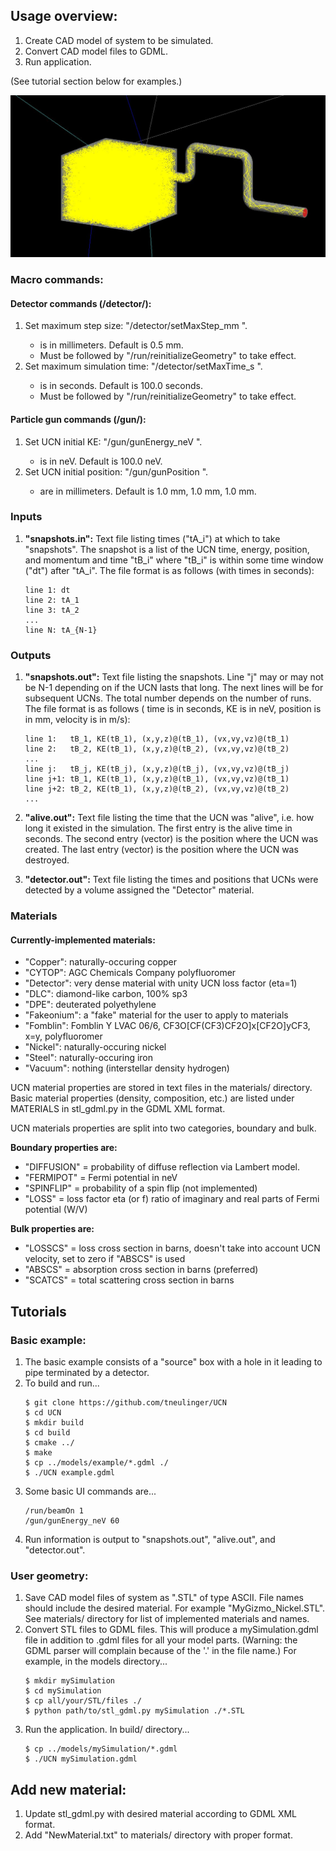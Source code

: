 ## Usage overview:
  1. Create CAD model of system to be simulated.
  2. Convert CAD model files to GDML.
  3. Run application.

(See tutorial section below for examples.)

![](images/example.jpg)

### Macro commands:

#### Detector commands (/detector/):
  1. Set maximum step size: "/detector/setMaxStep_mm <dx>".
     - <dx> is in millimeters. Default is 0.5 mm.
     - Must be followed by "/run/reinitializeGeometry" to take effect.
  2. Set maximum simulation time: "/detector/setMaxTime_s <t>".
     - <t> is in seconds. Default is 100.0 seconds.
     - Must be followed by "/run/reinitializeGeometry" to take effect.
#### Particle gun commands (/gun/):
  1. Set UCN initial KE: "/gun/gunEnergy_neV <e>".
     - <e> is in neV. Default is 100.0 neV.
  2. Set UCN initial position: "/gun/gunPosition <x> <y> <z>".
      - <x> <y> <z> are in millimeters. Default is  1.0 mm, 1.0 mm, 1.0 mm.

### Inputs

1. **"snapshots.in":**
  Text file listing times ("tA_i") at which to take "snapshots". The snapshot is
  a list of the UCN time, energy, position, and momentum and time "tB_i" where
  "tB_i" is within some time window ("dt") after "tA_i". The file format is as
  follows (with times in seconds):
    ```
    line 1: dt
    line 2: tA_1
    line 3: tA_2
    ...
    line N: tA_{N-1}
    ```

### Outputs

1. **"snapshots.out":**
  Text file listing the snapshots. Line "j" may or may not be N-1 depending on
  if the UCN lasts that long. The next lines will be for subsequent UCNs. The
  total number depends on the number of runs. The file format is as follows (
  time is in seconds, KE is in neV, position is in mm, velocity is in m/s):
    ```
    line 1:   tB_1, KE(tB_1), (x,y,z)@(tB_1), (vx,vy,vz)@(tB_1)
    line 2:   tB_2, KE(tB_1), (x,y,z)@(tB_2), (vx,vy,vz)@(tB_2)
    ...
    line j:   tB_j, KE(tB_j), (x,y,z)@(tB_j), (vx,vy,vz)@(tB_j)
    line j+1: tB_1, KE(tB_1), (x,y,z)@(tB_1), (vx,vy,vz)@(tB_1)
    line j+2: tB_2, KE(tB_1), (x,y,z)@(tB_2), (vx,vy,vz)@(tB_2)
    ...
    ```

2. **"alive.out":**
  Text file listing the time that the UCN was "alive", i.e. how long it existed
  in the simulation. The first entry is the alive time in seconds. The second
  entry (vector) is the position where the UCN was created. The last entry
  (vector) is the position where the UCN was destroyed.

3. **"detector.out":**
  Text file listing the times and positions that UCNs were detected by a volume
  assigned the "Detector" material.

### Materials

#### Currently-implemented materials:
- "Copper":    naturally-occuring copper
- "CYTOP":     AGC Chemicals Company polyfluoromer
- "Detector":  very dense material with unity UCN loss factor (eta=1)
- "DLC":       diamond-like carbon, 100% sp3
- "DPE":       deuterated polyethylene
- "Fakeonium": a "fake" material for the user to apply to materials
- "Fomblin":   Fomblin Y LVAC 06/6, CF3O[CF(CF3)CF2O]x[CF2O]yCF3, x=y, polyfluoromer
- "Nickel":    naturally-occuring nickel
- "Steel":     naturally-occuring iron
- "Vacuum":    nothing (interstellar density hydrogen)

UCN material properties are stored in text files in the materials/ directory.
Basic material properties (density, composition, etc.) are listed under
MATERIALS in stl_gdml.py in the GDML XML format.

UCN materials properties are split into two categories, boundary and bulk.

**Boundary properties are:**
- "DIFFUSION" = probability of diffuse reflection via Lambert model.
- "FERMIPOT" = Fermi potential in neV
- "SPINFLIP" = probability of a spin flip (not implemented)
- "LOSS" = loss factor eta (or f) ratio of imaginary and real parts of Fermi potential (W/V)

**Bulk properties are:**
- "LOSSCS" = loss cross section in barns, doesn't take into account UCN velocity, set to zero if "ABSCS" is used
- "ABSCS"  = absorption cross section in barns (preferred)
- "SCATCS" = total scattering cross section in barns


## Tutorials

### Basic example:
  1. The basic example consists of a "source" box with a hole in it leading to
     pipe terminated by a detector.
  2. To build and run...
      ```
      $ git clone https://github.com/tneulinger/UCN
      $ cd UCN
      $ mkdir build
      $ cd build
      $ cmake ../
      $ make
      $ cp ../models/example/*.gdml ./
      $ ./UCN example.gdml
      ```
  3. Some basic UI commands are...
      ```
      /run/beamOn 1
      /gun/gunEnergy_neV 60
      ```
  4. Run information is output to "snapshots.out", "alive.out", and
     "detector.out".

### User geometry:
  1. Save CAD model files of system as ".STL" of type ASCII. File names should
     include the desired material. For example "MyGizmo_Nickel.STL". See materials/
     directory for list of implemented materials and names.
  2. Convert STL files to GDML files. This will produce a mySimulation.gdml file
     in addition to .gdml files for all your model parts. (Warning: the GDML parser
     will complain because of the '.' in the file name.) For example, in the models directory...
      ```
      $ mkdir mySimulation
      $ cd mySimulation
      $ cp all/your/STL/files ./
      $ python path/to/stl_gdml.py mySimulation ./*.STL
      ```
  3. Run the application. In build/ directory...
     ```  
     $ cp ../models/mySimulation/*.gdml
     $ ./UCN mySimulation.gdml
     ```

## Add new material:
  1. Update stl_gdml.py with desired material according to GDML XML format.
  2. Add "NewMaterial.txt" to materials/ directory with proper format.
